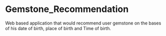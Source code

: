 # Gemstone_Recommendation
Web based application that would recommend user gemstone on the bases of his date of birth, place of birth and Time of birth.
